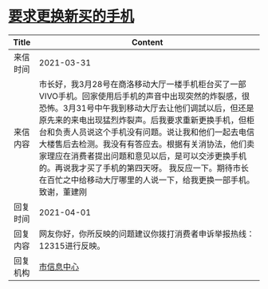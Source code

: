 # <a href="http://www.shangluo.gov.cn/zmhd/ldxxxx.jsp?urltype=leadermail.LeaderMailContentUrl&wbtreeid=1112&leadermailid=7085">要求更换新买的手机</a>
| Title |                                                                                                                           Content                                                                                                                           |
|:-----:|-------------------------------------------------------------------------------------------------------------------------------------------------------------------------------------------------------------------------------------------------------------|
| 来信时间  | 2021-03-31                                                                                                                                                                                                                                                  |
| 来信内容  | 市长好，我3月28号在商洛移动大厅一楼手机柜台买了一部VIVO手机。回家使用后手机的声音中出现突然的炸裂感，很恐怖。3月31号中午我到移动大厅去让他们调試以后，但还是原先来的来电出现猛烈炸裂声。后我要求重新更换手机，但柜台和负责人员说这个手机没有问题。说让我和他们一起去电信大楼售后去检测。我没有有答应去。根据有关消协法，他们卖家理应在消费者提出问题和意见以后，是可以交涉更换手机的。再说我才买了手机的第四天呀。 我反应一下。期待市长在百忙之中给移动大厅哪里的人说一下，给我更换一部手机。 致谢，董建刚 |
| 回复时间  | 2021-04-01                                                                                                                                                                                                                                                  |
| 回复内容  | 网友你好，你所反映的问题建议你拨打消费者申诉举报热线：12315进行反映。                                                                                                                                                                                                                       |
| 回复机构  | <a href="../../categories/agencies/市信息中心.md">市信息中心</a>                                                                                                                                                                                                      |